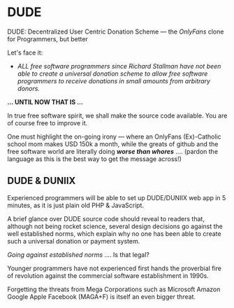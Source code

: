 # DUDE
DUDE: Decentralized User Centric Donation Scheme &mdash; the _OnlyFans_ clone for Programmers, but better

Let's face it: 

- _ALL free software programmers since Richard Stallman have not been able to create a universal donation scheme to allow free software programmers to receive donations in small amounts from arbitrary donors._

__... UNTIL NOW THAT IS ...__

In true free software spirit, we shall make the source code available. You are of course free to improve it.

One must highlight the on-going irony &mdash; where an OnlyFans (Ex)-Catholic school mom makes USD 150k a month, while the greats of github and the free software world are literally doing ___worse than whores___ .... (pardon the language as this is the best way to get the message across!)

## DUDE & DUNIIX

Experienced programmers will be able to set up DUDE/DUNIIX web app in 5 minutes, as it is just plain old PHP & JavaScript.

A brief glance over DUDE source code should reveal to readers that, although not being rocket science, several design decisions go against the well established norms, which explain why no one has been able to create such a universal donation or payment system.

_Going against established norms_ .... Is that legal?

Younger programmers have not experienced first hands the proverbial fire of revolution against the commercial software establishment in 1990s.

Forgetting the threats from Mega Corporations such as Microsoft Amazon Google Apple Facebook (MAGA+F) is itself an even bigger threat.
